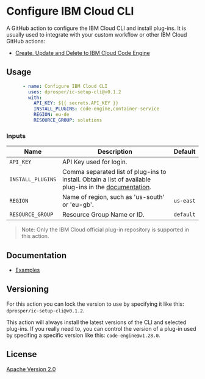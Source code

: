 # Configure IBM Cloud CLI

A GitHub action to configure the IBM Cloud CLI and install plug-ins. It is usually used to integrate with your custom workflow or other IBM Cloud GitHub actions:

* [Create, Update and Delete to IBM Cloud Code Engine](https://github.com/dprosper/icce-cud-cli)

## Usage

```yml
      - name: Configure IBM Cloud CLI
        uses: dprosper/ic-setup-cli@v0.1.2
        with:
          API_KEY: ${{ secrets.API_KEY }}
          INSTALL_PLUGINS: code-engine,container-service
          REGION: eu-de
          RESOURCE_GROUP: solutions
```

### Inputs

| Name | Description | Default |
| --- | --- | --- |
| `API_KEY` | API Key used for login. | |
| `INSTALL_PLUGINS` | Comma separated list of plug-ins to install. Obtain a list of available plug-ins in the [documentation](https://cloud.ibm.com/docs/cli). | |
| `REGION` | Name of region, such as 'us-south' or 'eu-gb'. | `us-east` |
| `RESOURCE_GROUP` | Resource Group Name or ID. | `default` |

> Note: Only the IBM Cloud official plug-in repository is supported in this action.

## Documentation

- [Examples](docs/examples.md)

## Versioning

For this action you can lock the version to use by specifying it like this: `dprosper/ic-setup-cli@v0.1.2`. 

This action will always install the latest versions of the CLI and selected plug-ins. If you really need to, you can control the version of a plug-in used by specifing a specific version like this: `code-engine@v1.28.0`.

## License

[Apache Version 2.0](LICENSE)